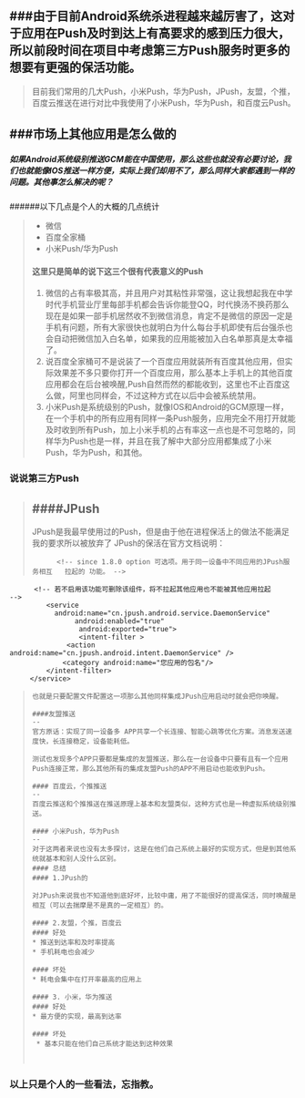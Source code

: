 ###由于目前Android系统杀进程越来越厉害了，这对于应用在Push及时到达上有高要求的感到压力很大，所以前段时间在项目中考虑第三方Push服务时更多的想要有更强的保活功能。
--
>目前我们常用的几大Push，小米Push，华为Push，JPush，友盟，个推，百度云推送在进行对比中我使用了小米Push，华为Push，和百度云Push。


###市场上其他应用是怎么做的
--
##### 如果Android系统级别推送GCM能在中国使用，那么这些也就没有必要讨论，我们也就能像IOS推送一样方便，实际上我们却用不了，那么同样大家都遇到一样的问题。其他事怎么解决的呢？
######以下几点是个人的大概的几点统计
> * 微信
> * 百度全家桶
> * 小米Push/华为Push
> 
>#### 这里只是简单的说下这三个很有代表意义的Push
> 
> 1. 微信的占有率极其高，并且用户对其粘性非常强，这让我想起我在中学时代手机营业厅里每部手机都会告诉你能登QQ，时代换汤不换药那么现在是如果一部手机居然收不到微信消息，肯定不是微信的原因一定是手机有问题，所有大家很快也就明白为什么每台手机即使有后台强杀也会自动把微信加入白名单，如果我的应用能被加入白名单那真是太幸福了。
> 2. 说百度全家桶可不是说装了一个百度应用就装所有百度其他应用，但实际效果差不多只要你打开一个百度应用，那么基本上手机上的其他百度应用都会在后台被唤醒,Push自然而然的都能收到，这里也不止百度这么做，阿里也同样会，不过这种方式在以后中会被系统禁用。
> 3. 小米Push是系统级别的Push，就像IOS和Android的GCM原理一样，在一个手机中的所有应用有同样一条Push服务，应用完全不用打开就能及时收到所有Push，加上小米手机的占有率这一点也是不可忽略的，同样华为Push也是一样，并且在我了解中大部分应用都集成了小米Push，华为Push，和其他。
> 


### 说说第三方Push

>####JPush
>--
>JPush是我最早使用过的Push，但是由于他在进程保活上的做法不能满足我的要求所以被放弃了
>JPush的保活在官方文档说明：
>```
>		<!-- since 1.8.0 option 可选项。用于同一设备中不同应用的JPush服务相互	拉起的	功能。 -->
      	  <!-- 若不启用该功能可删除该组件，将不拉起其他应用也不能被其他应用拉起 		-->
        	 <service
          	   android:name="cn.jpush.android.service.DaemonService"
            	 	android:enabled="true"
            		 android:exported="true">
            		 <intent-filter >
               	  <action 		android:name="cn.jpush.android.intent.DaemonService" />
                 <category android:name="您应用的包名"/>
             </intent-filter>
         </service>
>```
>也就是只要配置文件配置这一项那么其他同样集成JPush应用启动时就会把你唤醒。
>
>####友盟推送
>--
>官方原话：实现了同一设备多 APP共享一个长连接、智能心跳等优化方案。消息发送速度快，长连接稳定，设备能耗低。
>
>测试也发现多个APP只要都是集成的友盟推送，那么在一台设备中只要有且有一个应用Push连接正常，那么其他所有的集成友盟Push的APP不用启动也能收到Push。
>
>#### 百度云，个推推送
>--
>百度云推送和个推推送在推送原理上基本和友盟类似，这种方式也是一种虚拟系统级别推送。
>
>#### 小米Push，华为Push
>--
>对于这两者来说也没有太多探讨，这是在他们自己系统上最好的实现方式，但是到其他系统就基本和别人没什么区别。
>#### 总结
>#### 1.JPush的
>
> 对JPush来说我也不知道他到底好坏，比较中庸，用了不能很好的提高保活，同时唤醒是相互（可以去揣摩是不是真的一定相互）的。
>
>#### 2.友盟，个推，百度云
>#### 好处
> * 推送到达率和及时率提高
> * 手机耗电也会减少
> 
> #### 坏处
> * 耗电会集中在打开率最高的应用上
> 
> #### 3. 小米，华为推送
> #### 好处
> * 最方便的实现，最高到达率
> 
> #### 坏处
>  * 基本只能在他们自己系统才能达到这种效果
> 
> 
>


### 以上只是个人的一些看法，忘指教。
